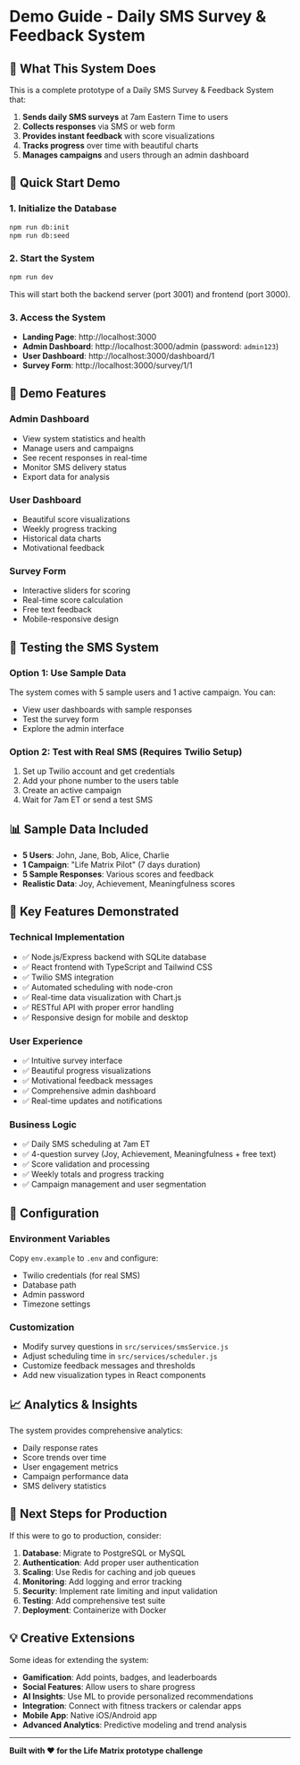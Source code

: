 # Demo Guide - Daily SMS Survey & Feedback System

## 🎯 What This System Does

This is a complete prototype of a Daily SMS Survey & Feedback System that:

1. **Sends daily SMS surveys** at 7am Eastern Time to users
2. **Collects responses** via SMS or web form
3. **Provides instant feedback** with score visualizations
4. **Tracks progress** over time with beautiful charts
5. **Manages campaigns** and users through an admin dashboard

## 🚀 Quick Start Demo

### 1. Initialize the Database
```bash
npm run db:init
npm run db:seed
```

### 2. Start the System
```bash
npm run dev
```

This will start both the backend server (port 3001) and frontend (port 3000).

### 3. Access the System

- **Landing Page**: http://localhost:3000
- **Admin Dashboard**: http://localhost:3000/admin (password: `admin123`)
- **User Dashboard**: http://localhost:3000/dashboard/1
- **Survey Form**: http://localhost:3000/survey/1/1

## 📱 Demo Features

### Admin Dashboard
- View system statistics and health
- Manage users and campaigns
- See recent responses in real-time
- Monitor SMS delivery status
- Export data for analysis

### User Dashboard
- Beautiful score visualizations
- Weekly progress tracking
- Historical data charts
- Motivational feedback

### Survey Form
- Interactive sliders for scoring
- Real-time score calculation
- Free text feedback
- Mobile-responsive design

## 🧪 Testing the SMS System

### Option 1: Use Sample Data
The system comes with 5 sample users and 1 active campaign. You can:
- View user dashboards with sample responses
- Test the survey form
- Explore the admin interface

### Option 2: Test with Real SMS (Requires Twilio Setup)
1. Set up Twilio account and get credentials
2. Add your phone number to the users table
3. Create an active campaign
4. Wait for 7am ET or send a test SMS

## 📊 Sample Data Included

- **5 Users**: John, Jane, Bob, Alice, Charlie
- **1 Campaign**: "Life Matrix Pilot" (7 days duration)
- **5 Sample Responses**: Various scores and feedback
- **Realistic Data**: Joy, Achievement, Meaningfulness scores

## 🎨 Key Features Demonstrated

### Technical Implementation
- ✅ Node.js/Express backend with SQLite database
- ✅ React frontend with TypeScript and Tailwind CSS
- ✅ Twilio SMS integration
- ✅ Automated scheduling with node-cron
- ✅ Real-time data visualization with Chart.js
- ✅ RESTful API with proper error handling
- ✅ Responsive design for mobile and desktop

### User Experience
- ✅ Intuitive survey interface
- ✅ Beautiful progress visualizations
- ✅ Motivational feedback messages
- ✅ Comprehensive admin dashboard
- ✅ Real-time updates and notifications

### Business Logic
- ✅ Daily SMS scheduling at 7am ET
- ✅ 4-question survey (Joy, Achievement, Meaningfulness + free text)
- ✅ Score validation and processing
- ✅ Weekly totals and progress tracking
- ✅ Campaign management and user segmentation

## 🔧 Configuration

### Environment Variables
Copy `env.example` to `.env` and configure:
- Twilio credentials (for real SMS)
- Database path
- Admin password
- Timezone settings

### Customization
- Modify survey questions in `src/services/smsService.js`
- Adjust scheduling time in `src/services/scheduler.js`
- Customize feedback messages and thresholds
- Add new visualization types in React components

## 📈 Analytics & Insights

The system provides comprehensive analytics:
- Daily response rates
- Score trends over time
- User engagement metrics
- Campaign performance data
- SMS delivery statistics

## 🎯 Next Steps for Production

If this were to go to production, consider:
1. **Database**: Migrate to PostgreSQL or MySQL
2. **Authentication**: Add proper user authentication
3. **Scaling**: Use Redis for caching and job queues
4. **Monitoring**: Add logging and error tracking
5. **Security**: Implement rate limiting and input validation
6. **Testing**: Add comprehensive test suite
7. **Deployment**: Containerize with Docker

## 💡 Creative Extensions

Some ideas for extending the system:
- **Gamification**: Add points, badges, and leaderboards
- **Social Features**: Allow users to share progress
- **AI Insights**: Use ML to provide personalized recommendations
- **Integration**: Connect with fitness trackers or calendar apps
- **Mobile App**: Native iOS/Android app
- **Advanced Analytics**: Predictive modeling and trend analysis

---

**Built with ❤️ for the Life Matrix prototype challenge**
